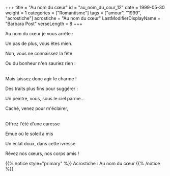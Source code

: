 +++
title = "Au nom du cœur"
id = "au_nom_du_cour_12"
date = 1999-05-30
weight = 1
categories = ["Romantisme"]
tags = ["amour", "1999", "acrostiche"]
acrostiche = "Au nom du cœur"
LastModifierDisplayName = "Barbara Post"
verseLength = 8
+++

Au nom du cœur je vous arrête :

Un pas de plus, vous êtes mien.

Non, vous ne connaissez la fête

Ou du bonheur n'en sauriez rien :

 \
Mais laissez donc agir le charme !

Des traits plus fins pour suggérer :

Un peintre, vous, sous le ciel parme...

Caché, venez pour m'éclairer,

 \
Offrez l'été d'une caresse

Emue où le soleil a mis

Un éclat doux, dans cette ivresse

Rêvez nos cœurs, nos corps amis !

{{% notice style="primary" %}}
Acrostiche : Au nom du cœur
{{% /notice %}}
